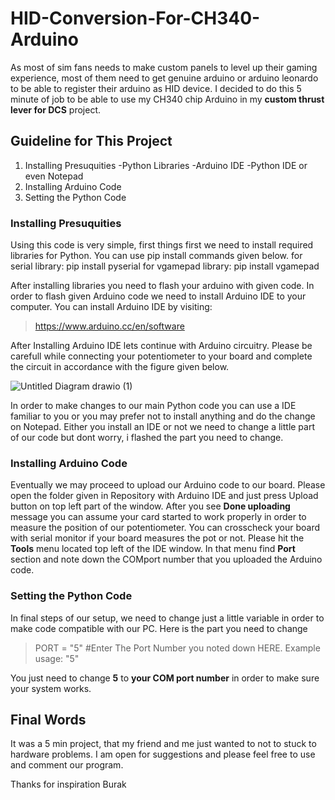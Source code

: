 # HID-Conversion-For-CH340-Arduino
As most of sim fans needs to make custom panels to level up their gaming experience, most of them need to get genuine arduino or arduino leonardo to be able to register their arduino as HID device. I decided to do this 5 minute of job to be able to use my CH340 chip Arduino in my **custom thrust lever for DCS** project. 
## Guideline for This Project
1. Installing Presuquities
   -Python Libraries
   -Arduino IDE
   -Python IDE or even Notepad
2. Installing Arduino Code
3. Setting the Python Code


### Installing Presuquities
Using this code is very simple, first things first we need to install required libraries for Python. You can use pip install commands given below.
for serial library:
                    pip install pyserial
for vgamepad library:
                    pip install vgamepad

After installing libraries you need to flash your arduino with given code. In order to flash given Arduino code we need to install Arduino IDE to your computer. You can install Arduino IDE by visiting:
>https://www.arduino.cc/en/software

After Installing Arduino IDE lets continue with Arduino circuitry. Please be carefull while connecting your potentiometer to your board and complete the circuit in accordance with the figure given below.

![Untitled Diagram drawio (1)](https://user-images.githubusercontent.com/57843246/212378744-2207f946-9ea3-4cf1-b365-bbf40625fe40.png)

In order to make changes to our main Python code you can use a IDE familiar to you or you may prefer not to install anything and do the change on Notepad. Either you install an IDE or not we need to change a little part of our code but dont worry, i flashed the part you need to change.


### Installing Arduino Code

Eventually we may proceed to upload our Arduino code to our board. Please open the folder given in Repository with Arduino IDE and just press Upload button on top left part of the window. After you see **Done uploading** message you can assume your card started to work properly in order to measure the position of our potentiometer. You can crosscheck your board with serial monitor if your board measures the pot or not. Please hit the **Tools** menu located top left of the IDE window. In that menu find **Port** section and note down the COMport number that you uploaded the Arduino code.

### Setting the Python Code

In final steps of our setup, we need to change just a little variable in order to make code compatible with our PC. 
Here is the part you need to change
>PORT = "5" #Enter The Port Number you noted down HERE. Example usage: "5"

You just need to change **5** to **your COM port number** in order to make sure your system works. 

## Final Words

It was a 5 min project, that my friend and me just wanted to not to stuck to hardware problems. I am open for suggestions and please feel free to use and comment our program. 

Thanks for inspiration Burak
